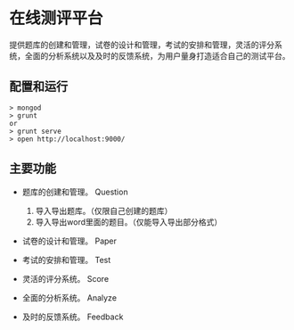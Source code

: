 # 在线测评平台

提供题库的创建和管理，试卷的设计和管理，考试的安排和管理，灵活的评分系统，全面的分析系统以及及时的反馈系统，为用户量身打造适合自己的测试平台。

## 配置和运行

```
> mongod
> grunt
or
> grunt serve
> open http://localhost:9000/
```
## 主要功能

* 题库的创建和管理。 Question
  1. 导入导出题库。（仅限自己创建的题库）
  2. 导入导出word里面的题目。（仅能导入导出部分格式）
  
* 试卷的设计和管理。 Paper
* 考试的安排和管理。 Test
* 灵活的评分系统。 Score
* 全面的分析系统。 Analyze
* 及时的反馈系统。 Feedback

